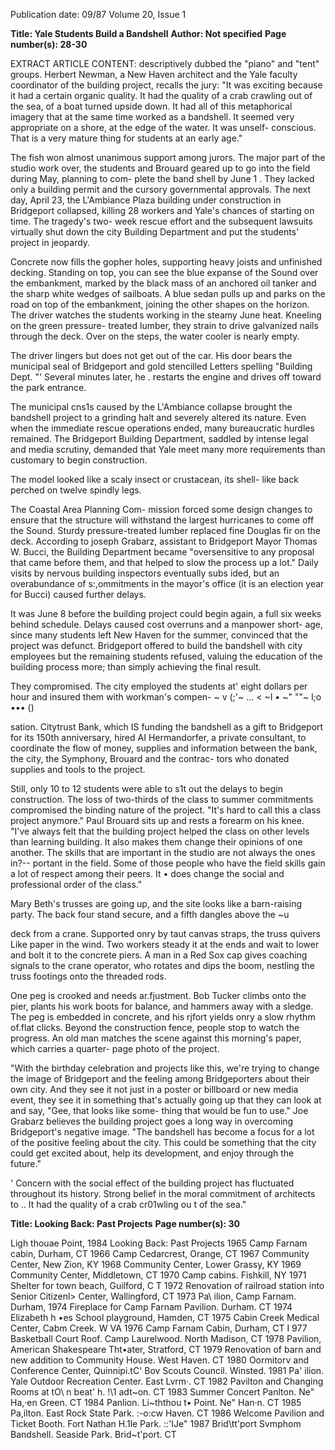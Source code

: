 Publication date: 09/87
Volume 20, Issue 1

**Title: Yale Students Build a Bandshell**
**Author: Not specified**
**Page number(s): 28-30**

EXTRACT ARTICLE CONTENT:
descriptively dubbed the "piano" and 
"tent" groups. Herbert Newman, a 
New Haven architect and the Yale 
faculty coordinator of the building 
project, 
recalls the jury: "It was 
exciting because it had a certain 
organic quality. It had the quality of a 
crab crawling out of the sea, of a boat 
turned upside down. It had all of this 
metaphorical imagery that at the same 
time worked as a bandshell. It seemed 
very appropriate on a shore, at the 
edge of the water. It was unself-
conscious. That is a very mature thing 
for students at an early age." 

The fish won almost unanimous 
support among jurors. The major part 
of the studio work over, the students 
and Brouard geared up to go into the 
field during May, planning to com-
plete the band shell by June 1 . They 
lacked only a building permit and the 
cursory governmental approvals. The 
next day, April 23, the L'Ambiance 
Plaza building under construction in 
Bridgeport collapsed, 
killing 
28 
workers and Yale's chances of 
starting on time. The tragedy's two-
week rescue effort and the subsequent 
lawsuits virtually shut down the city 
Building Department and put the 
students' project in jeopardy. 

Concrete 
now fills 
the gopher holes, 
supporting heavy joists and unfinished 
decking. Standing on top, you can see the blue 
expanse of the Sound over the embankment, 
marked by the black mass of an anchored oil 
tanker and the sharp white wedges of 
sailboats. A blue sedan pulls up and parks on 
the road on top of the embankment, joining 
the other shapes on the horizon. The driver 
watches the students working in the steamy 
June heat. Kneeling on the green pressure-
treated lumber, they strain to drive galvanized 
nails through the deck. Over on the steps, the 
water cooler is nearly empty. 

The driver lingers but does not get out of 
the car. His door bears the municipal seal of 
Bridgeport and gold stencilled Letters spelling 
"Building Dept. "' Several minutes later, he . 
restarts the engine and drives off toward the 
park entrance. 

The municipal cns1s caused by the 
L'Ambiance collapse brought the 
bandshell project to a grinding halt and 
severely altered its nature. Even when 
the immediate 
rescue operations 
ended, many bureaucratic hurdles 
remained. The Bridgeport Building 
Department, saddled by intense legal 
and media scrutiny, demanded that 
Yale meet many more requirements 
than customary to begin construction. 

The model looked 
like a scaly insect or 
crustacean, its shell-
like back perched on 
twelve spindly legs. 

The Coastal Area Planning Com-
mission forced some design changes to 
ensure that the structure will withstand 
the largest hurricanes to come off the 
Sound. Sturdy pressure-treated 
lumber replaced fine Douglas fir on the 
deck. According to joseph Grabarz, 
assistant to Bridgeport Mayor Thomas 
W. Bucci, the Building Department 
became "oversensitive to any proposal 
that came before them, and that helped 
to slow the process up a lot." Daily 
visits by nervous building inspectors 
eventually subs ided, 
but an 
overabundance of s:,ommitments in the 
mayor's office (it is an election year for 
Bucci) caused further delays. 

It was June 8 before the building 
project could begin again, a full six 
weeks behind schedule. Delays caused 
cost overruns and a manpower short-
age, since many students left New 
Haven for the summer, convinced that 
the project was defunct. Bridgeport 
offered to build the bandshell with city 
employees but the remaining students 
refused, valuing the education of the 
building process more; than simply 
achieving the 
final 
result. 

They 
compromised. The city employed the 
students at' eight dollars per hour and 
insured them with workman's compen-
~ v (;'~ ... < ~I 
• 
~" ""~ l;o ••• () 


sation. 
Citytrust Bank, 
which 
IS 
funding the bandshell as a gift to 
Bridgeport for its 150th anniversary, 
hired AI Hermandorfer, a private 
consultant, to coordinate the flow of 
money, 
supplies and information 
between the bank, 
the city, 
the 
Symphony, Brouard and the contrac-
tors who donated supplies and tools to 
the project. 

Still, 
only 
10 to 
12 
students 
were able to s1t out the delays to begin 
construction. The loss of two-thirds of 
the class to summer commitments 
compromised the binding nature of the 
project. "It's hard to call this a class 
project anymore." Paul Brouard sits up 
and rests a forearm on his knee. "I've 
always felt that the building project 
helped the class on other levels than 
learning building. It also makes them 
change their opinions of one another. 
The skills that are important in the 
studio are not always the ones in?--
portant in the field. Some of those 
people who have the field skills gain a 
lot of respect among their peers. It 
• does change the social and professional 
order of the class." 

Mary Beth's trusses are going up, and the site 
looks like a barn-raising party. The back four 
stand secure, and a fifth dangles above the 
~u 

deck from a crane. Supported onry by taut 
canvas straps, the truss quivers Like paper in 
the wind. Two workers steady it at the ends 
and wait to lower and bolt it to the concrete 
piers. A man in a Red Sox cap gives coaching 
signals to the crane operator, who rotates and 
dips the boom, nestling the truss footings onto 
the threaded rods. 

One peg is crooked and needs ar.fjustment. 
Bob Tucker climbs onto the pier, plants his 
work boots for balance, and hammers away 
with a sledge. The peg is embedded in 
concrete, and his rjfort yields onry a slow 
rhythm of.flat clicks. Beyond the construction 
fence, people stop to watch the progress. An 
old man matches the scene against this 
morning's paper, which carries a quarter-
page photo of the project. 

"With the birthday celebration and 
projects like this, we're trying to 
change the image of Bridgeport and 
the feeling among Bridgeporters about 
their own city. And they see it not just 
in a poster or billboard or new media 
event, they see it in something that's 
actually going up that they can look at 
and say, "Gee, that looks like some-
thing that would be fun to use." Joe 
Grabarz believes the building project 
goes a 
long way in overcoming 
Bridgeport's negative image. "The 
bandshell has become a focus for a lot 
of the positive feeling about the city. 
This could be something that the city 
could get excited about, help its 
development, and enjoy through the 
future." 

' 
Concern with the social effect of the 
building project has 
fluctuated 
throughout its history. Strong belief in 
the moral commitment of architects to 
.. It had the quality of a crab cr01wling ou t of the sea." 


**Title: Looking Back: Past Projects**
**Page number(s): 30**

Ligh thouae Point, 1984 
Looking Back: Past Projects 
1965 Camp Farnam cabin, Durham, CT 
1966 Camp Cedarcrest, Orange, CT 
1967 Community Center, New Zion, KY 
1968 Community Center, Lower Grassy, 
KY 
1969 Community Center, Middletown, 
CT 
1970 Camp cabins. Fishkill, NY 
1971 Shelter for town beach, Guilford, 
C T 
1972 Renovation of railroad station into 
Senior Citizenl> Center, Wallingford, CT 
1973 Pa\ ilion, Camp Farnam. Durham, 
1974 Fireplace for Camp Farnam 
Pavilion. Durham. CT 
1974 Elizabeth h •es School playground, 
Hamden, CT 
1975 Cabin Creek Medical Center, 
Cabm Creek. W VA 
1976 Camp Farnam Cabin, Durham, CT 
I 977 Basketball Court Roof. Camp 
Laurelwood. North Madison, CT 
1978 Pavilion, American Shakespeare 
Tht•ater, Stratford, CT 
1979 Renovation of barn and new 
addition to Community House. West 
Haven. CT 
1980 Oormitorv and Conference Center, 
Quinnipi.tC' Bov Scouts Council. Winsted. 
1981 Pa' ilion. Yale Outdoor Recreation 
Center. East Lvrm·. CT 
1982 Pavilton and Changing Rooms at 
tO\\ n beat' h. !\1 adt~on. CT 
1983 Summer Concert Panlton. Ne" 
Ha,·en Green. CT 
1984 Panlion. Li~ththou t• Point. Ne" 
Han·n. CT 
1985 Pa,ilton. East Rock State Park. 
:-o:cw Haven. CT 
1986 Welcome Pavilion and Ticket 
Booth. Fort Nathan H.1le Park. ::'IJe" 
1987 Brid\tt'port Svmphom Bandshell. 
Seaside Park. Brid~t'port. CT